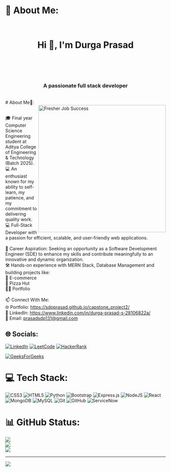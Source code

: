 

<!--
**sdpprasad/sdpprasad** is a ✨ _special_ ✨ repository because its `README.md` (this file) appears on your GitHub profile.

Here are some ideas to get you started:

- 🔭 I’m currently working on ...
- 🌱 I’m currently learning ...
- 👯 I’m looking to collaborate on ...
- 🤔 I’m looking for help with ...
- 💬 Ask me about ...
- 📫 How to reach me: ...
- 😄 Pronouns: ...
- ⚡ Fun fact: ...
-->
# 💫 About Me:
<br><h1 align="center"> Hi 👋, I'm Durga Prasad <h1><br>
<h3 align="center">A passionate full stack developer </h3><br>
# About Me🚀:<br>

<img align="right" alt="Fresher Job Success" width="400" src="https://cdn.pixabay.com/animation/2024/09/09/14/14/14-14-48-336_512.gif">

<br>🎓 Final year Computer Science Engineering student at Aditya College of Engineering & Technology (Batch 2025).<br>💻 An enthusiast known for my ability to self-learn, my patience, and my commitment to delivering quality work.<br>💻 Full-Stack Developer with a passion for efficient, scalable, and user-friendly web applications.<br><br>🌟 Career Aspiration: Seeking an opportunity as a Software Development Engineer (SDE) to enhance my skills and contribute meaningfully to an innovative and dynamic organization.<br>🛠️ Hands-on experience with MERN Stack, Database Management and building projects like:<br>🔄 E-commerce<br>🍕 Pizza Hut <br> 🧑‍🎓 Portfolio<br><br>📫 Connect With Me: <br>🌐 Portfolio: https://sdpprasad.github.io/capstone_project2/<br>💼 LinkedIn: https://www.linkedin.com/in/durga-prasad-s-28106822a/<br>📧 Email: prasadsdp131@gmail.com


## 🌐 Socials:
[![LinkedIn](https://img.shields.io/badge/LinkedIn-%230077B5.svg?logo=linkedin&logoColor=white)](https://linkedin.com/in/https://www.linkedin.com/in/durga-prasad-s-28106822a/) 
[![LeetCode](https://img.shields.io/badge/LeetCode-%23FFA116.svg?logo=leetcode&logoColor=white)](https://leetcode.com/u/SDPrasad537/)
[![HackerRank](https://img.shields.io/badge/HackerRank-%232EC866.svg?logo=HackerRank&logoColor=white)](https://www.hackerrank.com/profile/prasadreddy7577)

[![GeeksForGeeks](https://img.shields.io/badge/GeeksforGeeks-222?&logo=GeeksforGeeks&logoColor=2F8D46)](https://www.geeksforgeeks.org/user/prasadsgmz9/)

# 💻 Tech Stack:
![CSS3](https://img.shields.io/badge/css3-%231572B6.svg?style=for-the-badge&logo=css3&logoColor=white) 
![HTML5](https://img.shields.io/badge/html5-%23E34F26.svg?style=for-the-badge&logo=html5&logoColor=white) 
![Python](https://img.shields.io/badge/python-3670A0?style=for-the-badge&logo=python&logoColor=ffdd54) 
![Bootstrap](https://img.shields.io/badge/bootstrap-%238511FA.svg?style=for-the-badge&logo=bootstrap&logoColor=white) 
![Express.js](https://img.shields.io/badge/express.js-%23404d59.svg?style=for-the-badge&logo=express&logoColor=%2361DAFB) 
![NodeJS](https://img.shields.io/badge/node.js-6DA55F?style=for-the-badge&logo=node.js&logoColor=white) 
![React](https://img.shields.io/badge/react-%2320232a.svg?style=for-the-badge&logo=react&logoColor=%2361DAFB) 
![MongoDB](https://img.shields.io/badge/MongoDB-%234ea94b.svg?style=for-the-badge&logo=mongodb&logoColor=white) 
![MySQL](https://img.shields.io/badge/mysql-4479A1.svg?style=for-the-badge&logo=mysql&logoColor=white)
![Git](https://img.shields.io/badge/git-%23F05033.svg?style=for-the-badge&logo=git&logoColor=white) 
![GitHub](https://img.shields.io/badge/github-%23121011.svg?style=for-the-badge&logo=github&logoColor=white) 
![ServiceNow](https://img.shields.io/badge/ServiceNow-%2300A1E0.svg?style=for-the-badge&logo=servicenow&logoColor=white)

# 📊 GitHub Status:
![](https://github-readme-stats.vercel.app/api?username=sdpprasad&theme=radical&hide_border=false&include_all_commits=true&count_private=false)<br/>
![](https://github-readme-streak-stats.herokuapp.com/?user=sdpprasad&theme=radical&hide_border=false)<br/>
![](https://github-readme-stats.vercel.app/api/top-langs/?username=sdpprasad&theme=radical&hide_border=false&include_all_commits=true&count_private=false&layout=compact)

---
[![](https://visitcount.itsvg.in/api?id=sdpprasad&icon=4&color=0)](https://visitcount.itsvg.in)

<!-- Proudly created with GPRM ( https://gprm.itsvg.in ) -->
<!-- newww-->

